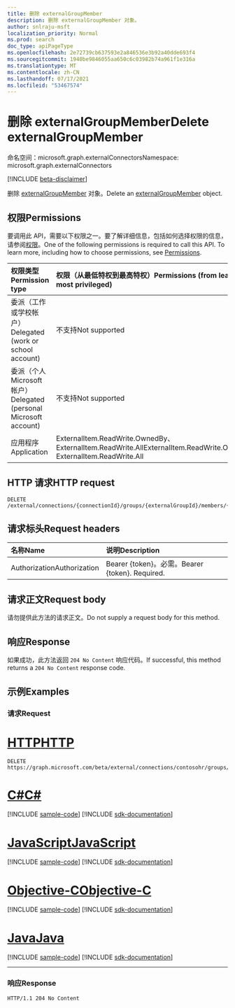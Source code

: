 ```yaml
---
title: 删除 externalGroupMember
description: 删除 externalGroupMember 对象。
author: snlraju-msft
localization_priority: Normal
ms.prod: search
doc_type: apiPageType
ms.openlocfilehash: 2e72739cb637593e2a846536e3b92a40dde693f4
ms.sourcegitcommit: 1940be9846055aa650c6c03982b74a961f1e316a
ms.translationtype: MT
ms.contentlocale: zh-CN
ms.lasthandoff: 07/17/2021
ms.locfileid: "53467574"
---
```

# <a name="delete-externalgroupmember"></a><span data-ttu-id="c9577-103">删除 externalGroupMember</span><span class="sxs-lookup"><span data-stu-id="c9577-103">Delete externalGroupMember</span></span>

<span data-ttu-id="c9577-104">命名空间：microsoft.graph.externalConnectors</span><span class="sxs-lookup"><span data-stu-id="c9577-104">Namespace: microsoft.graph.externalConnectors</span></span>

[!INCLUDE [beta-disclaimer](../../includes/beta-disclaimer.md)]

<span data-ttu-id="c9577-105">删除 [externalGroupMember](../resources/externalconnectors-externalgroupmember.md) 对象。</span><span class="sxs-lookup"><span data-stu-id="c9577-105">Delete an [externalGroupMember](../resources/externalconnectors-externalgroupmember.md) object.</span></span>

## <a name="permissions"></a><span data-ttu-id="c9577-106">权限</span><span class="sxs-lookup"><span data-stu-id="c9577-106">Permissions</span></span>

<span data-ttu-id="c9577-p101">要调用此 API，需要以下权限之一。要了解详细信息，包括如何选择权限的信息，请参阅[权限](/graph/permissions-reference)。</span><span class="sxs-lookup"><span data-stu-id="c9577-p101">One of the following permissions is required to call this API. To learn more, including how to choose permissions, see [Permissions](/graph/permissions-reference).</span></span>

| <span data-ttu-id="c9577-109">权限类型</span><span class="sxs-lookup"><span data-stu-id="c9577-109">Permission type</span></span>                        | <span data-ttu-id="c9577-110">权限（从最低特权到最高特权）</span><span class="sxs-lookup"><span data-stu-id="c9577-110">Permissions (from least to most privileged)</span></span> |
|:---------------------------------------|:--------------------------------------------|
| <span data-ttu-id="c9577-111">委派（工作或学校帐户）</span><span class="sxs-lookup"><span data-stu-id="c9577-111">Delegated (work or school account)</span></span>     | <span data-ttu-id="c9577-112">不支持</span><span class="sxs-lookup"><span data-stu-id="c9577-112">Not supported</span></span>                               |
| <span data-ttu-id="c9577-113">委派（个人 Microsoft 帐户）</span><span class="sxs-lookup"><span data-stu-id="c9577-113">Delegated (personal Microsoft account)</span></span> | <span data-ttu-id="c9577-114">不支持</span><span class="sxs-lookup"><span data-stu-id="c9577-114">Not supported</span></span>                               |
| <span data-ttu-id="c9577-115">应用程序</span><span class="sxs-lookup"><span data-stu-id="c9577-115">Application</span></span>                            | <span data-ttu-id="c9577-116">ExternalItem.ReadWrite.OwnedBy、ExternalItem.ReadWrite.All</span><span class="sxs-lookup"><span data-stu-id="c9577-116">ExternalItem.ReadWrite.OwnedBy, ExternalItem.ReadWrite.All</span></span>                 |

## <a name="http-request"></a><span data-ttu-id="c9577-117">HTTP 请求</span><span class="sxs-lookup"><span data-stu-id="c9577-117">HTTP request</span></span>

<!-- {
  "blockType": "ignored"
}
-->

``` http
DELETE /external/connections/{connectionId}/groups/{externalGroupId}/members/{externalGroupMemberId}
```

## <a name="request-headers"></a><span data-ttu-id="c9577-118">请求标头</span><span class="sxs-lookup"><span data-stu-id="c9577-118">Request headers</span></span>

| <span data-ttu-id="c9577-119">名称</span><span class="sxs-lookup"><span data-stu-id="c9577-119">Name</span></span>          | <span data-ttu-id="c9577-120">说明</span><span class="sxs-lookup"><span data-stu-id="c9577-120">Description</span></span>               |
|:--------------|:--------------------------|
| <span data-ttu-id="c9577-121">Authorization</span><span class="sxs-lookup"><span data-stu-id="c9577-121">Authorization</span></span> | <span data-ttu-id="c9577-p102">Bearer {token}。必需。</span><span class="sxs-lookup"><span data-stu-id="c9577-p102">Bearer {token}. Required.</span></span> |

## <a name="request-body"></a><span data-ttu-id="c9577-124">请求正文</span><span class="sxs-lookup"><span data-stu-id="c9577-124">Request body</span></span>

<span data-ttu-id="c9577-125">请勿提供此方法的请求正文。</span><span class="sxs-lookup"><span data-stu-id="c9577-125">Do not supply a request body for this method.</span></span>

## <a name="response"></a><span data-ttu-id="c9577-126">响应</span><span class="sxs-lookup"><span data-stu-id="c9577-126">Response</span></span>

<span data-ttu-id="c9577-127">如果成功，此方法返回 `204 No Content` 响应代码。</span><span class="sxs-lookup"><span data-stu-id="c9577-127">If successful, this method returns a `204 No Content` response code.</span></span>

## <a name="examples"></a><span data-ttu-id="c9577-128">示例</span><span class="sxs-lookup"><span data-stu-id="c9577-128">Examples</span></span>

### <a name="request"></a><span data-ttu-id="c9577-129">请求</span><span class="sxs-lookup"><span data-stu-id="c9577-129">Request</span></span>


# <a name="http"></a>[<span data-ttu-id="c9577-130">HTTP</span><span class="sxs-lookup"><span data-stu-id="c9577-130">HTTP</span></span>](#tab/http)
<!-- {
  "blockType": "request",
  "name": "delete_externalgroupmember"
}
-->

``` http
DELETE https://graph.microsoft.com/beta/external/connections/contosohr/groups/31bea3d537902000/members/14m1b9c38qe647f6a
```
# <a name="c"></a>[<span data-ttu-id="c9577-131">C#</span><span class="sxs-lookup"><span data-stu-id="c9577-131">C#</span></span>](#tab/csharp)
[!INCLUDE [sample-code](../includes/snippets/csharp/delete-externalgroupmember-csharp-snippets.md)]
[!INCLUDE [sdk-documentation](../includes/snippets/snippets-sdk-documentation-link.md)]

# <a name="javascript"></a>[<span data-ttu-id="c9577-132">JavaScript</span><span class="sxs-lookup"><span data-stu-id="c9577-132">JavaScript</span></span>](#tab/javascript)
[!INCLUDE [sample-code](../includes/snippets/javascript/delete-externalgroupmember-javascript-snippets.md)]
[!INCLUDE [sdk-documentation](../includes/snippets/snippets-sdk-documentation-link.md)]

# <a name="objective-c"></a>[<span data-ttu-id="c9577-133">Objective-C</span><span class="sxs-lookup"><span data-stu-id="c9577-133">Objective-C</span></span>](#tab/objc)
[!INCLUDE [sample-code](../includes/snippets/objc/delete-externalgroupmember-objc-snippets.md)]
[!INCLUDE [sdk-documentation](../includes/snippets/snippets-sdk-documentation-link.md)]

# <a name="java"></a>[<span data-ttu-id="c9577-134">Java</span><span class="sxs-lookup"><span data-stu-id="c9577-134">Java</span></span>](#tab/java)
[!INCLUDE [sample-code](../includes/snippets/java/delete-externalgroupmember-java-snippets.md)]
[!INCLUDE [sdk-documentation](../includes/snippets/snippets-sdk-documentation-link.md)]

---

<!-- markdownlint-disable MD024 -->
### <a name="response"></a><span data-ttu-id="c9577-135">响应</span><span class="sxs-lookup"><span data-stu-id="c9577-135">Response</span></span>

<!-- {
  "blockType": "response",
  "truncated": true
}
-->

``` http
HTTP/1.1 204 No Content
```
